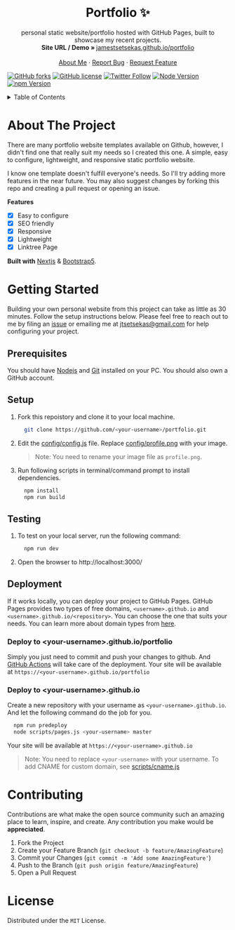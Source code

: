 <!-- PROJECT LOGO -->
<br />
<p align="center">
  <h1 align="center">Portfolio ✨</h1>

  <p align="center">
    personal static website/portfolio hosted with GitHub Pages, built to showcase my recent projects.
    <br />
    <strong>Site URL / Demo » </strong>
    <a href="https://jamestsetsekas.vercel.app/"> jamestsetsekas.github.io/portfolio</a>
    <br />
    <br />
    <a href="https://jamestsetsekas.com">About Me</a>
    ·
    <a href="https://github.com/jamestsetsekas/portfolio/issues">Report Bug</a>
    ·
    <a href="https://github.com/jamestsetsekas/portfolio/issues">Request Feature</a>
  </p>
</p>

[![GitHub forks](https://img.shields.io/github/forks/jamestsetsekas/portfolio?style=for-the-badge)](https://github.com/jamestsetsekas/portfolio/network)
[![GitHub license](https://img.shields.io/github/license/jamestsetsekas/portfolio?style=for-the-badge)](https://github.com/jamestsetsekas/portfolio/blob/master/LICENSE)
[![Twitter Follow](https://img.shields.io/twitter/follow/jamestsetsekas?color=ffcc66&logo=twitter&logoColor=ffffff&style=for-the-badgee)](https://twitter.com/jamestsetsekas)
[![Node Version](https://img.shields.io/static/v1?label=Node&message=14.17.3&color=026e00&style=for-the-badge)](https://nodejs.org)
[![npm Version](https://img.shields.io/static/v1?label=npm&message=7.19.1&color=cb0000&style=for-the-badge)](https://nodejs.org)

<!-- TABLE OF CONTENTS -->
<details>
  <summary>Table of Contents</summary>
  <ol>
    <li>
      <a href="#about-the-project">About The Project</a>
    </li>
    <li>
      <a href="#getting-started">Getting Started</a>
      <ul>
        <li><a href="#prerequisites">Prerequisites</a></li>
        <li><a href="#setup">Setup</a></li>
      </ul>
    </li>
    <li><a href="#contributing">Contributing</a></li>
    <li><a href="#license">License</a></li>
  </ol>
</details>

<!-- ABOUT THE PROJECT -->

# About The Project

There are many portfolio website templates available on Github, however, I didn't find one that really suit my needs so I created this one. A simple, easy to configure, lightweight, and responsive static portfolio website.

I know one template doesn't fulfill everyone's needs. So I'll try adding more features in the near future. You may also suggest changes by forking this repo and creating a pull request or opening an issue.

**Features**

- [x] Easy to configure
- [x] SEO friendly
- [x] Responsive
- [x] Lightweight
- [x] Linktree Page

**Built with** [Nextjs](https://nextjs.org/) & [Bootstrap5](https://getbootstrap.com).

<!-- GETTING STARTED -->

# Getting Started

Building your own personal website from this project can take as little as 30 minutes. Follow the setup instructions below. Please feel free to reach out to me by filing an [issue](https://github.com/jamestsetsekas/portfolio/issues) or emailing me at jtsetsekas@gmail.com for help configuring your project.

## Prerequisites

You should have [Nodejs](https://nodejs.org/en/) and [Git](https://git-scm.com/downloads) installed on your PC. You should also own a GitHub account.

## Setup

1. Fork this repoistory and clone it to your local machine.

   ```sh
     git clone https://github.com/<your-username>/portfolio.git
   ```

2. Edit the [config/config.js](https://github.com/jamestsetsekas/portfolio/blob/main/config/config.js) file. Replace [config/profile.png](https://github.com/jamestsetsekas/portfolio/blob/main/config/profile.png) with your image.

   > Note: You need to rename your image file as `profile.png`.

3. Run following scripts in terminal/command prompt to install dependencies.
   ```sh
     npm install
     npm run build
   ```

## Testing

1. To test on your local server, run the following command:

   ```sh
     npm run dev
   ```

2. Open the browser to http://localhost:3000/

## Deployment

If it works locally, you can deploy your project to GitHub Pages. GitHub Pages provides two types of free domains, `<username>.github.io` and `<username>.github.io/<repository>`. You can choose the one that suits your needs. You can learn more about domain types from [here](https://docs.github.com/en/pages/getting-started-with-github-pages/about-github-pages#types-of-github-pages-sites).

### Deploy to \<your-username>.github.io/portfolio

Simply you just need to commit and push your changes to github. And [GitHub Actions](https://docs.github.com/en/actions/learn-github-actions/introduction-to-github-actions#overview) will take care of the deployment. Your site will be available at `https://<your-username>.github.io/portfolio`

### Deploy to \<your-username>.github.io

Create a new repository with your username as `<your-username>.github.io`. And let the following command do the job for you.

```sh
  npm run predeploy
  node scripts/pages.js <your-username> master
```

Your site will be available at `https://<your-username>.github.io`

> Note: You need to replace `<your-username>` with your username. To add CNAME for custom domain, see [scripts/cname.js](https://github.com/jamestsetsekas/portfolio/blob/main/scripts/cname.js)

<!-- CONTRIBUTING -->

# Contributing

Contributions are what make the open source community such an amazing place to learn, inspire, and create. Any contribution you make would be **appreciated**.

1. Fork the Project
2. Create your Feature Branch (`git checkout -b feature/AmazingFeature`)
3. Commit your Changes (`git commit -m 'Add some AmazingFeature'`)
4. Push to the Branch (`git push origin feature/AmazingFeature`)
5. Open a Pull Request

<!-- LICENSE -->

# License

Distributed under the `MIT` License.
